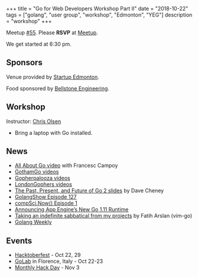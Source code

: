 +++
title = "Go for Web Developers Workshop Part II"
date = "2018-10-22"
tags = ["golang", "user group", "workshop", "Edmonton", "YEG"]
description = "workshop"
+++

Meetup [#55](https://github.com/edmontongo/presentations/issues/90). Please **RSVP** at [Meetup](https://www.meetup.com/startupedmonton/events/bclwwpyxnbdc/).

We get started at 6:30 pm.

## Sponsors

Venue provided by [Startup Edmonton](https://www.startupedmonton.com/).

Food sponsored by [Bellstone Engineering](https://bellstone.ca/). 

## Workshop

Instructor: [Chris Olsen](https://github.com/chrisolsen)

* Bring a laptop with Go installed.

## News

* [All About Go video](https://www.youtube.com/watch?v=s_gRXOsrDAA) with Francesc Campoy
* [GothamGo videos](https://www.youtube.com/playlist?list=PLeGxIOPLk9ELMBvf9FUM_s5Xd-fkPZKkB)
* [Gopherpalooza videos](https://www.youtube.com/playlist?list=PLeGxIOPLk9ELbB1JEbThGPffhQvNlIpPa)
* [LondonGophers videos](https://www.youtube.com/channel/UCZPhOgp4kDXkg2W8jL4U7GA/)
* [The Past, Present, and Future of Go 2 slides](https://dave.cheney.net/paste/the-past-present-and-future-of-go2.pdf) by Dave Cheney
* [GolangShow Episode 127](https://golangshow.com/episode/2018/10-03-127-en/)
* [compSci.Now() Episode 1](https://csnow.io/001)
* [Announcing App Engine’s New Go 1.11 Runtime](https://blog.golang.org/appengine-go111)
* [Taking an indefinite sabbatical from my projects](https://arslan.io/2018/10/09/taking-an-indefinite-sabbatical-from-my-projects/) by Fatih Arslan (vim-go)
* [Golang Weekly](https://golangweekly.com/issues/233)

## Events

* [Hacktoberfest](https://hacktoberfestyeg.com/) - Oct 22, 29
* [GoLab](https://golab.io/) in Florence, Italy - Oct 22-23 
* [Monthly Hack Day](https://www.meetup.com/startupedmonton/events/qvnfrlyxpbfb/) - Nov 3


